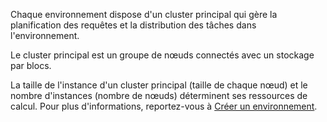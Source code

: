 Chaque environnement dispose d'un cluster principal qui gère la planification des requêtes et la distribution des tâches dans l'environnement.

Le cluster principal est un groupe de nœuds connectés avec un stockage par blocs.

La taille de l'instance d'un cluster principal (taille de chaque nœud) et le nombre d'instances (nombre de nœuds) déterminent ses ressources de calcul. Pour plus d'informations, reportez-vous à [Créer un environnement](qiv1640281527006.md).
